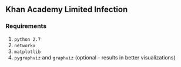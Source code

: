 
## Khan Academy Limited Infection

### Requirements

1. `python 2.7`
2. `networkx`
3. `matplotlib`
4. `pygraphviz` and `graphviz` (optional - results in better visualizations)


